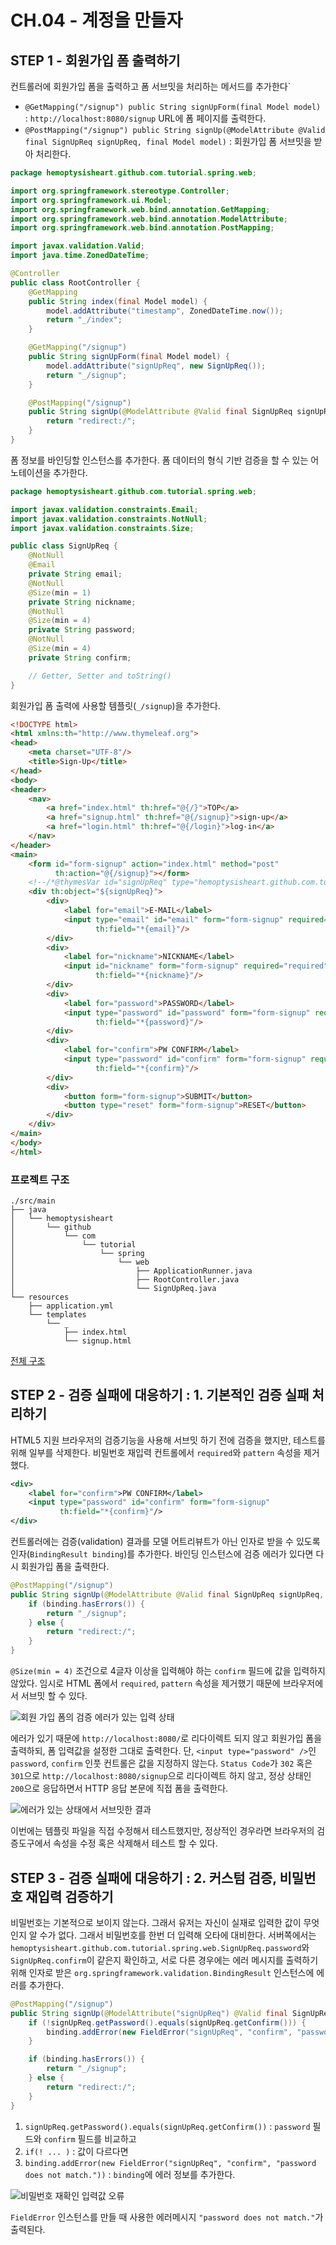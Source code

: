 # CH.04 - 계정을 만들자

## STEP 1 - 회원가입 폼 출력하기

컨트롤러에 회원가입 폼을 출력하고 폼 서브밋을 처리하는 메서드를 추가한다`

* `@GetMapping("/signup") public String signUpForm(final Model model)` : `http://localhost:8080/signup` URL에 폼 페이지를 출력한다.
* `@PostMapping("/signup") public String signUp(@ModelAttribute @Valid final SignUpReq signUpReq, final Model model)` : 회원가입 폼 서브밋을 받아 처리한다.

```java
package hemoptysisheart.github.com.tutorial.spring.web;

import org.springframework.stereotype.Controller;
import org.springframework.ui.Model;
import org.springframework.web.bind.annotation.GetMapping;
import org.springframework.web.bind.annotation.ModelAttribute;
import org.springframework.web.bind.annotation.PostMapping;

import javax.validation.Valid;
import java.time.ZonedDateTime;

@Controller
public class RootController {
    @GetMapping
    public String index(final Model model) {
        model.addAttribute("timestamp", ZonedDateTime.now());
        return "_/index";
    }

    @GetMapping("/signup")
    public String signUpForm(final Model model) {
        model.addAttribute("signUpReq", new SignUpReq());
        return "_/signup";
    }

    @PostMapping("/signup")
    public String signUp(@ModelAttribute @Valid final SignUpReq signUpReq, final Model model) {
        return "redirect:/";
    }
}
```

폼 정보를 바인딩할 인스턴스를 추가한다. 폼 데이터의 형식 기반 검증을 할 수 있는 어노테이션을 추가한다.

```java
package hemoptysisheart.github.com.tutorial.spring.web;

import javax.validation.constraints.Email;
import javax.validation.constraints.NotNull;
import javax.validation.constraints.Size;

public class SignUpReq {
    @NotNull
    @Email
    private String email;
    @NotNull
    @Size(min = 1)
    private String nickname;
    @NotNull
    @Size(min = 4)
    private String password;
    @NotNull
    @Size(min = 4)
    private String confirm;

    // Getter, Setter and toString()
}
```

회원가입 폼 출력에 사용할 템플릿(`_/signup`)을 추가한다.

```html
<!DOCTYPE html>
<html xmlns:th="http://www.thymeleaf.org">
<head>
    <meta charset="UTF-8"/>
    <title>Sign-Up</title>
</head>
<body>
<header>
    <nav>
        <a href="index.html" th:href="@{/}">TOP</a>
        <a href="signup.html" th:href="@{/signup}">sign-up</a>
        <a href="login.html" th:href="@{/login}">log-in</a>
    </nav>
</header>
<main>
    <form id="form-signup" action="index.html" method="post"
          th:action="@{/signup}"></form>
    <!--/*@thymesVar id="signUpReq" type="hemoptysisheart.github.com.tutorial.spring.web.SignUpReq"*/-->
    <div th:object="${signUpReq}">
        <div>
            <label for="email">E-MAIL</label>
            <input type="email" id="email" form="form-signup" required="required"
                   th:field="*{email}"/>
        </div>
        <div>
            <label for="nickname">NICKNAME</label>
            <input id="nickname" form="form-signup" required="required"
                   th:field="*{nickname}"/>
        </div>
        <div>
            <label for="password">PASSWORD</label>
            <input type="password" id="password" form="form-signup" required="required" pattern=".{4,}"
                   th:field="*{password}"/>
        </div>
        <div>
            <label for="confirm">PW CONFIRM</label>
            <input type="password" id="confirm" form="form-signup" required="required" pattern=".{4,}"
                   th:field="*{confirm}"/>
        </div>
        <div>
            <button form="form-signup">SUBMIT</button>
            <button type="reset" form="form-signup">RESET</button>
        </div>
    </div>
</main>
</body>
</html>
```

### 프로젝트 구조

```
./src/main
├── java
│   └── hemoptysisheart
│       └── github
│           └── com
│               └── tutorial
│                   └── spring
│                       └── web
│                           ├── ApplicationRunner.java
│                           ├── RootController.java
│                           └── SignUpReq.java
└── resources
    ├── application.yml
    └── templates
        └── _
            ├── index.html
            └── signup.html
```

[전체 구조](step_1_tree.txt)

## STEP 2 - 검증 실패에 대응하기 : 1. 기본적인 검증 실패 처리하기

HTML5 지원 브라우저의 검증기능을 사용해 서브밋 하기 전에 검증을 했지만, 테스트를 위해 일부를 삭제한다.
비밀번호 재입력 컨트롤에서 `required`와 `pattern` 속성을 제거했다.

```xml
<div>
    <label for="confirm">PW CONFIRM</label>
    <input type="password" id="confirm" form="form-signup"
           th:field="*{confirm}"/>
</div>
```

컨트롤러에는 검증(validation) 결과를 모델 어트리뷰트가 아닌 인자로 받을 수 있도록 인자(`BindingResult binding`)를 추가한다.
바인딩 인스턴스에 검증 에러가 있다면 다시 회원가입 폼을 출력한다.

```java
@PostMapping("/signup")
public String signUp(@ModelAttribute @Valid final SignUpReq signUpReq, final BindingResult binding, final Model model) {
    if (binding.hasErrors()) {
        return "_/signup";
    } else {
        return "redirect:/";
    }
}
```

`@Size(min = 4)` 조건으로 4글자 이상을 입력해야 하는 `confirm` 필드에 값을 입력하지 않았다.
임시로 HTML 폼에서 `required`, `pattern` 속성을 제거했기 때문에 브라우저에서 서브밋 할 수 있다.

![회원 가입 폼의 검증 에러가 있는 입력 상태](step_2_signup_form_with_error.png)

에러가 있기 때문에 `http://localhost:8080/`로 리다이렉트 되지 않고 회원가입 폼을 출력하되, 폼 입력값을 설정한 그대로 출력한다.
단, `<input type="password" />`인 `password`, `confirm` 인풋 컨트롤은 값을 지정하지 않는다.
`Status Code`가 `302` 혹은 `301`으로 `http://localhost:8080/signup`으로 리다이렉트 하지 않고,
정상 상태인 `200`으로 응답하면서 HTTP 응답 본문에 직접 폼을 출력한다.

![에러가 있는 상태에서 서브밋한 결과](step_2_signup_error.png)

이번에는 템플릿 파일을 직접 수정해서 테스트했지만, 정상적인 경우라면 브라우저의 검증도구에서 속성을 수정 혹은 삭제해서 테스트 할 수 있다.

## STEP 3 - 검증 실패에 대응하기 : 2. 커스텀 검증, 비밀번호 재입력 검증하기

비밀번호는 기본적으로 보이지 않는다. 그래서 유저는 자신이 실재로 입력한 값이 무엇인지 알 수가 없다.
그래서 비밀번호를 한번 더 입력해 오타에 대비한다.
서버쪽에서는 `hemoptysisheart.github.com.tutorial.spring.web.SignUpReq.password`와 `SignUpReq.confirm`이 같은지 확인하고,
서로 다른 경우에는 에러 메시지를 출력하기 위해 인자로 받은 `org.springframework.validation.BindingResult` 인스턴스에 에러를 추가한다.

```java
@PostMapping("/signup")
public String signUp(@ModelAttribute("signUpReq") @Valid final SignUpReq signUpReq, final BindingResult binding, final Model model) {
    if (!signUpReq.getPassword().equals(signUpReq.getConfirm())) {
        binding.addError(new FieldError("signUpReq", "confirm", "password does not match."));
    }

    if (binding.hasErrors()) {
        return "_/signup";
    } else {
        return "redirect:/";
    }
}
```

1. `signUpReq.getPassword().equals(signUpReq.getConfirm())` : `password` 필드와 `confirm` 필드를 비교하고
1. `if(! ... )` : 값이 다르다면
1. `binding.addError(new FieldError("signUpReq", "confirm", "password does not match."))` : `binding`에 에러 정보를 추가한다.

![비밀번호 재확인 입력값 오류](step_3_confirm_validation_error.png)

`FieldError` 인스턴스를 만들 때 사용한 에러메시지 `"password does not match."`가 출력된다.